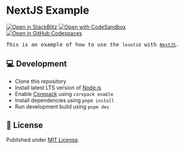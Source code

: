 # NextJS Example

[![Open in StackBlitz](https://developer.stackblitz.com/img/open_in_stackblitz.svg)][stackblitz]
[![Open with CodeSandbox](https://assets.codesandbox.io/github/button-edit-lime.svg)][codesandbox]
[![Open in GitHub Codespaces](https://github.com/codespaces/badge.svg)][codespaces]

<samp>This is an example of how to use the `lesetid` with [`NextJS`](https://nextjs.org).</samp>

## 💻 Development

- Clone this repository
- Install latest LTS version of [Node.js](https://nodejs.org/en/)
- Enable [Corepack](https://github.com/nodejs/corepack) using `corepack enable`
- Install dependencies using `pnpm install`
- Run development build using `pnpm dev`

## 📄 License

Published under [MIT License](./LICENSE).

<!-- providers:start -->
[stackblitz]: https://stackblitz.com/github/luxass/lesetid/tree/main/examples/next-example?title=next%20example%20|%20lesetid
[codesandbox]: https://codesandbox.io/p/sandbox/github/luxass/lesetid/tree/main/examples/next-example
[codespaces]: https://codespaces.new/luxass/lesetid?devcontainer_path=.devcontainer/next-example/devcontainer.json
<!-- providers:end -->
